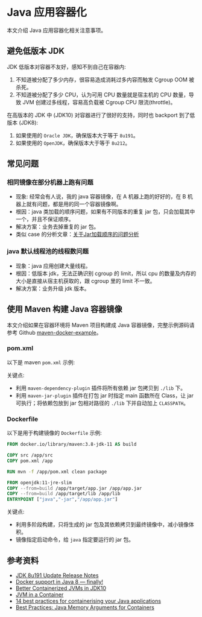# Java 应用容器化

本文介绍 Java 应用容器化相关注意事项。

## 避免低版本 JDK

JDK 低版本对容器不友好，感知不到自己在容器内:
1. 不知道被分配了多少内存，很容易造成消耗过多内容而触发 Cgroup OOM 被杀死。
2. 不知道被分配了多少 CPU，认为可用 CPU 数量就是宿主机的 CPU 数量，导致 JVM 创建过多线程，容易高负载被 Cgroup CPU 限流(throttle)。

在高版本的 JDK 中 (JDK10) 对容器进行了很好的支持，同时也 backport 到了低版本 (JDK8):
1. 如果使用的 `Oracle JDK`，确保版本大于等于 `8u191`。
2. 如果使用的 `OpenJDK`，确保版本大于等于 `8u212`。

## 常见问题

### 相同镜像在部分机器上跑有问题

* 现象: 经常会有人说，我的 java 容器镜像，在 A 机器上跑的好好的，在 B 机器上就有问题，都是用的同一个容器镜像啊。
* 根因：java 类加载的顺序问题，如果有不同版本的重复 jar 包，只会加载其中一个，并且不保证顺序。
* 解决方案：业务去掉重复的 jar 包。
* 类似 case 的分析文章：[关于Jar加载顺序的问题分析](https://www.jianshu.com/p/dcad5330b06f)

### java 默认线程池的线程数问题

* 现象：java 应用创建大量线程。
* 根因：低版本 jdk，无法正确识别 cgroup 的 limit，所以 cpu 的数量及内存的大小是直接从宿主机获取的，跟 cgroup 里的 limit 不一致。
* 解决方案：业务升级 jdk 版本。

## 使用 Maven 构建 Java 容器镜像

本文介绍如果在容器环境将 Maven 项目构建成 Java 容器镜像，完整示例源码请参考 Github [maven-docker-example](https://github.com/imroc/maven-docker-example)。

### pom.xml

以下是 maven `pom.xml` 示例:

<FileBlock file="containerization/maven-jar-pom.xml" showLineNubmers />

关键点:
* 利用 `maven-dependency-plugin` 插件将所有依赖 jar 包拷贝到 `./lib` 下。
* 利用 `maven-jar-plugin` 插件在打包 jar 时指定 main 函数所在 Class，让 jar 可执行；将依赖包放到 jar 包相对路径的 `./lib` 下并自动加上 `CLASSPATH`。

### Dockerfile

以下是用于构建镜像的 `Dockerfile` 示例:

```dockerfile
FROM docker.io/library/maven:3.8-jdk-11 AS build

COPY src /app/src
COPY pom.xml /app

RUN mvn -f /app/pom.xml clean package

FROM openjdk:11-jre-slim
COPY --from=build /app/target/app.jar /app/app.jar
COPY --from=build /app/target/lib /app/lib
ENTRYPOINT ["java","-jar","/app/app.jar"]
```

关键点:
* 利用多阶段构建，只将生成的 jar 包及其依赖拷贝到最终镜像中，减小镜像体积。
* 镜像指定启动命令，给 `java` 指定要运行的 jar 包。

## 参考资料

* [JDK 8u191 Update Release Notes ](https://www.oracle.com/java/technologies/javase/8u191-relnotes.html)
* [Docker support in Java 8 — finally!](https://blog.softwaremill.com/docker-support-in-new-java-8-finally-fd595df0ca54)
* [Better Containerized JVMs in JDK10](http://blog.gilliard.lol/2018/01/10/Java-in-containers-jdk10.html)
* [JVM in a Container](https://merikan.com/2019/04/jvm-in-a-container/#java-8u131-and-java-9)
* [14 best practices for containerising your Java applications](https://www.tutorialworks.com/docker-java-best-practices/)
* [Best Practices: Java Memory Arguments for Containers](https://dzone.com/articles/best-practices-java-memory-arguments-for-container)
